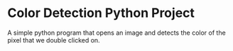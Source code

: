 # Color Detection Python Project
A simple python program that opens an image and detects the color of the pixel that we double clicked on.
